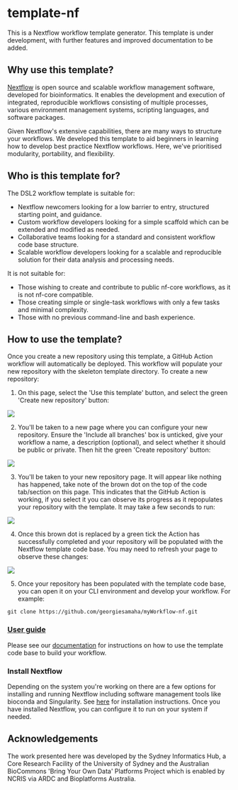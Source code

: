 # template-nf

This is a Nextflow workflow template generator. This template is under development, with further features and improved documentation to be added. 

## **Why use this template?** 

[Nextflow](https://www.nextflow.io/) is open source and scalable workflow management software, developed for bioinformatics. It enables the development and execution of integrated, reproducible workflows consisting of multiple processes, various environment management systems, scripting languages, and software packages. 

Given Nextflow's extensive capabilities, there are many ways to structure your workflows. We developed this template to aid beginners in learning how to develop best practice Nextflow workflows. Here, we've prioritised modularity, portability, and flexibility.  

## **Who is this template for?** 

The DSL2 workflow template is suitable for:

* Nextflow newcomers looking for a low barrier to entry, structured starting point, and guidance.
* Custom workflow developers looking for a simple scaffold which can be extended and modified as needed.
* Collaborative teams looking for a standard and consistent workflow code base structure.
* Scalable workflow developers looking for a scalable and reproducible solution for their data analysis and processing needs.

It is not suitable for:

* Those wishing to create and contribute to public nf-core workflows, as it is not nf-core compatible.
* Those creating simple or single-task workflows with only a few tasks and minimal complexity.
* Those with no previous command-line and bash experience.

## **How to use the template?** 

Once you create a new repository using this template, a GitHub Action workflow will automatically be deployed. This workflow will populate your new repository with the skeleton template directory. To create a new repository: 

1. On this page, select the 'Use this template' button, and select the green 'Create new repository' button: 

![](https://github.com/georgiesamaha/myWorkflow-nf/assets/73086054/89ccd998-3706-4c4a-955f-66ed427efbf8)

2. You'll be taken to a new page where you can configure your new repository. Ensure the 'Include all branches' box is unticked, give your workflow a name, a description (optional), and select whether it should be public or private. Then hit the green 'Create repository' button: 

![](https://github.com/georgiesamaha/myWorkflow-nf/assets/73086054/c77e1ae5-a143-4ab9-8a19-8bd1f6de728e)

3. You'll be taken to your new repository page. It will appear like nothing has happened, take note of the brown dot on the top of the code tab/section on this page. This indicates that the GitHub Action is working, if you select it you can observe its progress as it repopulates your repository with the template. It may take a few seconds to run: 

![](https://github.com/georgiesamaha/myWorkflow-nf/assets/73086054/bdd62583-514c-493c-ae7d-07854e6e4ff2)

4. Once this brown dot is replaced by a green tick the Action has successfully completed and your repository will be populated with the Nextflow template code base. You may need to refresh your page to observe these changes: 

![](https://github.com/georgiesamaha/myWorkflow-nf/assets/73086054/26a751f1-67f3-4cea-afda-966b894359c4)

5. Once your repository has been populated with the template code base, you can open it on your CLI environment and develop your workflow. For example: 

```
git clone https://github.com/georgiesamaha/myWorkflow-nf.git
```

### [User guide](https://sydney-informatics-hub.github.io/Nextflow_DSL2_template_guide/) 

Please see our [documentation](https://sydney-informatics-hub.github.io/Nextflow_DSL2_template_guide/) for instructions on how to use the template code base to build your workflow.

### Install Nextflow

Depending on the system you're working on there are a few options for installing and running Nextflow including software management tools like bioconda and Singularity. See [here](https://www.nextflow.io/docs/latest/getstarted.html#installation) for installation instructions. Once you have installed Nextflow, you can configure it to run on your system if needed. 

## **Acknowledgements** 

The work presented here was developed by the Sydney Informatics Hub, a Core Research Facility of the University of Sydney and the Australian BioCommons 'Bring Your Own Data' Platforms Project which is enabled by NCRIS via ARDC and Bioplatforms Australia. 